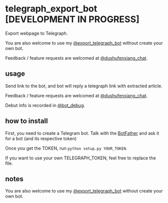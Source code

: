 # telegraph_export_bot [DEVELOPMENT IN PROGRESS]

Export webpage to Telegraph.

You are also welcome to use my [@export_telegraph_bot](https://t.me/export_telegraph_bot) without create your own bot.

Feedback / feature requests are welcomed at [@dushufenxiang_chat](https://t.me/dushufenxiang_chat).

## usage

Send link to the bot, and bot will reply a telegraph link with extracted article.

Feedback / feature requests are welcomed at [@dushufenxiang_chat](https://t.me/dushufenxiang_chat).

Debut info is recorded in [@bot_debug](https://t.me/bot_debug).

## how to install

First, you need to create a Telegram bot. Talk with the [BotFather](https://t.me/botfather) and ask it for a bot (and its respective token)

Once you get the TOKEN, run `python setup.py YOUR_TOKEN`.

If you want to use your own TELEGRAPH_TOKEN, feel free to replace the file.

## notes

You are also welcome to use my [@export_telegraph_bot](https://t.me/export_telegraph_bot) without create your own bot.